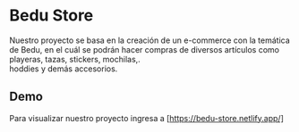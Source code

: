 # Bedu Store

Nuestro proyecto se basa en la creación de un e-commerce con la temática de Bedu, en el cuál se podrán hacer compras de diversos artículos como playeras, tazas, stickers, mochilas,.\
hoddies y demás accesorios.

## Demo

Para visualizar nuestro proyecto ingresa a [https://bedu-store.netlify.app/]
